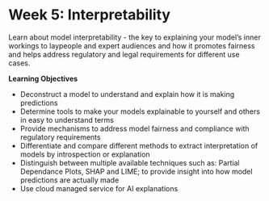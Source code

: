 # Week 5: Interpretability

Learn about model interpretability - the key to explaining your model’s inner workings to laypeople and expert audiences and how it promotes fairness and helps address regulatory and legal requirements for different use cases.


**Learning Objectives**

* Deconstruct a model to understand and explain how it is making predictions
* Determine tools to make your models explainable to yourself and others in easy to understand terms
* Provide mechanisms to address model fairness and compliance with regulatory requirements
* Differentiate and compare different methods to extract interpretation of models by introspection or explanation
* Distinguish between multiple available techniques such as: Partial Dependance Plots, SHAP and LIME; to provide insight into how model predictions are actually made
* Use cloud managed service for AI explanations